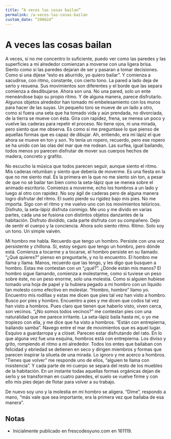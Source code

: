 ```yaml
---
title: “A veces las cosas bailan”
permalink: /a-veces-las-cosas-bailan
custom_date: “200624”
---
```


# A veces las cosas bailan

A veces, si no me concentro lo suficiente, puedo ver como las paredes y las superficies a mi alrededor comienzan a moverse con una ligera brisa. Siento como si las paredes dejaran de ser y pasaran a tomar decisiones. Como si una dijese “esto es aburrido, yo quiero bailar”. Y comienza a sacudirse, con ritmo, constante, con cierto tono. La pared a lado deja de serlo y resuena. Sus movimientos son diferentes y el borde que las separa comienza a desdibujarse. Ahora son una. No una pared, solo un ente meneándose bajo su propio ritmo. Y de alguna manera, parece disfrutarlo. Algunos objetos alrededor han tomado mi embelesamiento con los muros para hacer de las suyas. Un pequeño toro se mueve de un lado a otro, como si fuera una seta que ha tomado vida y aún prendada, no divorciada, de la tierra se mueve con ésta. Gira con rapidez, frena, se menea un poco y vuelve las caderas para repetir el proceso. No tiene ojos, ni una mirada, pero siento que me observa. Es como si me preguntase lo que pienso de aquellas formas que es capaz de dibujar. Ah, entiendo, era mi lápiz el que ahora se mueve en ton y son. Yo tenía un ropero, recuerdo, pero ese ropero se ha unido con las olas del mar que me rodean. Las surfea, igual bailando, todos menos yo parecen disfrutar de mover sus cuerpos hechos de madera, concreto y grafito.

No escucho la música que todos parecen seguir, aunque siento el ritmo. Mis caderas retumban y siento que debería de moverme. Es una fiesta en la que no me siento mal. Es la primera en la que no me siento sin ton, a pesar de que no sé bailar tan bien como la seta-lápiz que se menea sobre el animado escritorio. Comienzo a moverme, echo los hombros a un lado y luego al otro con rapidez. No soy ágil de caderas pero de alguna manera logro disfrutar del ritmo. El suelo pierde su rigidez bajo mis pies. No me importa. Sigo con el ritmo y me vuelvo uno con los movimientos telúricos. Disfruto, la seta-lápiz disfruta conmigo. Me uno y me divido en varias partes, cada una se fusiona con distintos objetos danzantes de la habitación. Disfruto dividido, cada parte disfruta con su compañero. Dejo de sentir el cuerpo y la conciencia. Ahora solo siento ritmo. Ritmo. Solo soy un tono. Un simple vaivén.

Mi hombro me habla. Recuerdo que tengo un hombro. Persiste con una voz persistente y chillona. Sí, estoy seguro que tengo un hombro, pero dónde está. Comienza a tocarme y a tocarse, el hombro persiste en su llamado. “¿Qué quieres?” pienso en preguntarle, y no lo encuentro. El hombro me llama y llama. Manos, recuerdo que las tengo, y les digo que busquen a hombro. Estas me contestan con un “¿qué?”. ¿Dónde están mis manos? El hombro sigue llamando, comienza a molestarme, como si tuviese un peso sobre éste, no un peso enorme, solo una molestia. Como si alguien hubiese tomado una hoja de papel y la hubiera pegado a mi hombro con un líquido tan molesto como efectivo en molestar. “Hombro, hombro” llamo yo. Encuentro mis rodillas y estas me dicen que pies tal vez han visto a hombro. Busco por pies y hombro. Encuentro a pies y me dicen que codos tal vez han visto a hombros. Pues claro que tienen que haberlo visto, viven cerca, son vecinos. “¿No somos todos vecinos?” me contestan pies con una naturalidad que me parece irritante. La seta-lápiz baila hasta mí, o yo me tropiezo con ella, y me dice que ha visto a hombros. “Están con entrepierna, bailando samba”. Navego entre el mar de movimientos que es aquel lugar. Esquivo a guardarropa y a clóset. Parecen estar disfrutando del rato. En lo que alguna vez fue una esquina, hombros está con entrepierna. Los diviso y grito, rompiendo el ritmo a mi alrededor. Todos los entes que bailaban con felicidad y ebriedad se detienen en seco y dirigen miembros y formas que parecen inspirar la silueta de una mirada. Lo ignoro y me acerco a hombros. “Tienes que volver” me responde uno de ellos, “alguien te llama con insistencia”. Y cada parte de mi cuerpo se separa del resto de los muebles de la habitación. En un instante todas aquellas formas orgánicas dejan de serlo y se transforman en cuatro paredes, el suelo se vuelve firme y con ello mis pies dejan de flotar para volver a su trabajo.

De nuevo soy uno y la molestia en mi hombro se aligera. “Dime”, respondo a mano, “más vale que sea importante, era la primera vez que bailaba de esa manera”.

## Notas

- Inicialmente publicado en frescodesyuno.com en 161119.
